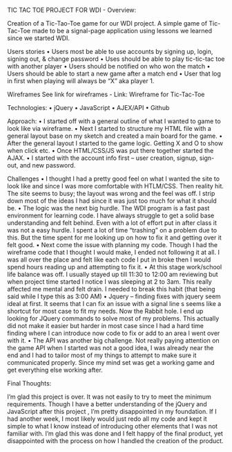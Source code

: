 TIC TAC TOE PROJECT FOR WDI -
Overview:

Creation of a Tic-Tao-Toe game for our WDI project.   A simple game of Tic-Tac-Toe made to be a signal-page application using lessons we learned since we started WDI.

Users stories
•	Users most be able to use accounts by signing up, login, signing out, & change password
•	Uses should be able to play tic-tic-tac toe with another player
•	Users should be notified on who won the match
•	Users should be able to start a new game after a match end
•	User that log in first when playing will always be “X” aka player 1.


Wireframes
See link for wireframes - Link: Wireframe for Tic-Tac-Toe

Technologies:
•	jQuery
•	JavaScript
•	AJEX/API
•	Github

Approach:
•	I started off with a general outline of what I wanted to game to look like via wireframe.
•	Next I started to structure my HTML file with a general layout base on my sketch and
created a main board for the game.
•	After the general layout I started to the game logic.  Getting X and O to show when click etc.
•	Once HTML/CSS/JS was put there together started the AJAX.
•	I started with the account info first – user creation, signup, sign-out, and new password.



Challenges
•	I thought I had a pretty good feel on what I wanted the site to look like and since I was
more comfortable with HTLM/CSS.  Then reality hit.  The site seems to busy; the layout was wrong and the feel was off.  I strip down most of the ideas I had since it was just too much for what it should be.
•	The logic was the next big hurdle.   The WDI program is a fast past environment for learning code.  I have always struggle to get a solid base understanding and felt behind.
Even with a lot of effort put in after class it was not a easy hurdle.  I spent a lot of time “trashing” on a problem due to this.  But the time spent for me looking up on how to fix it and getting over it felt good.
•	Next come the issue with planning my code.  Though I had the wireframe code that I thought I would make, I ended not following it at all.  I was all over the place and felt like
each code I put in broke then I would spend hours reading up and attempting to fix it.
•	At this stage work/school life balance was off.  I usually stayed up till 11:30 to 12:00 am reviewing but when project time started I notice I was sleeping at 2 to 3am. This really affected me mental and felt drain.  I needed to break this habit (that being said while I type this as 3:00 AM)
•	Jquery – finding fixes with jquery seem ideal at first. It seems that I can fix an issue with a signal line s seems like a shortcut for most case to fit my needs. Now the Rabbit hole. I end up looking for JQuery commands to solve most of my problems. This actually did not make it easier but harder in most case since I had a hard time finding where I can introduce now code to fix or add to an area I went over with it.
•	The API was another big challenge.  Not really paying attention on the game API when I started was not a good idea, I was already near the end and I had to tailor most of my things to attempt to make sure it communicated properly. Since my mind set was get a working game and get everything else working after.

Final Thoughts:

I’m glad this project is over. It was not easily to try to meet the minimum requirements.  Though I have a better understanding of the jQuery and JavaScript after this project , I’m pretty disappointed in my foundation. If I had another week, I most likely would just redo all my code and kept it simple to what I know instead of introducing other elements that I was not familiar with. I’m glad this was done and I felt happy of the final product, yet disappointed with the process on how I handled the creation of the product.
